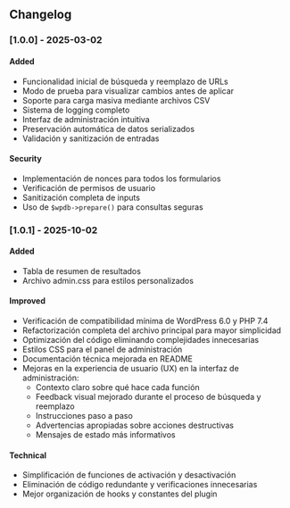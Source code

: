 ## Changelog

### [1.0.0] - 2025-03-02

#### Added

- Funcionalidad inicial de búsqueda y reemplazo de URLs
- Modo de prueba para visualizar cambios antes de aplicar
- Soporte para carga masiva mediante archivos CSV
- Sistema de logging completo
- Interfaz de administración intuitiva
- Preservación automática de datos serializados
- Validación y sanitización de entradas

#### Security

- Implementación de nonces para todos los formularios
- Verificación de permisos de usuario
- Sanitización completa de inputs
- Uso de `$wpdb->prepare()` para consultas seguras

### [1.0.1] - 2025-10-02

#### Added

- Tabla de resumen de resultados
- Archivo admin.css para estilos personalizados

#### Improved

- Verificación de compatibilidad mínima de WordPress 6.0 y PHP 7.4
- Refactorización completa del archivo principal para mayor simplicidad
- Optimización del código eliminando complejidades innecesarias
- Estilos CSS para el panel de administración
- Documentación técnica mejorada en README
- Mejoras en la experiencia de usuario (UX) en la interfaz de administración:
  - Contexto claro sobre qué hace cada función
  - Feedback visual mejorado durante el proceso de búsqueda y reemplazo
  - Instrucciones paso a paso
  - Advertencias apropiadas sobre acciones destructivas
  - Mensajes de estado más informativos

#### Technical

- Simplificación de funciones de activación y desactivación
- Eliminación de código redundante y verificaciones innecesarias
- Mejor organización de hooks y constantes del plugin
